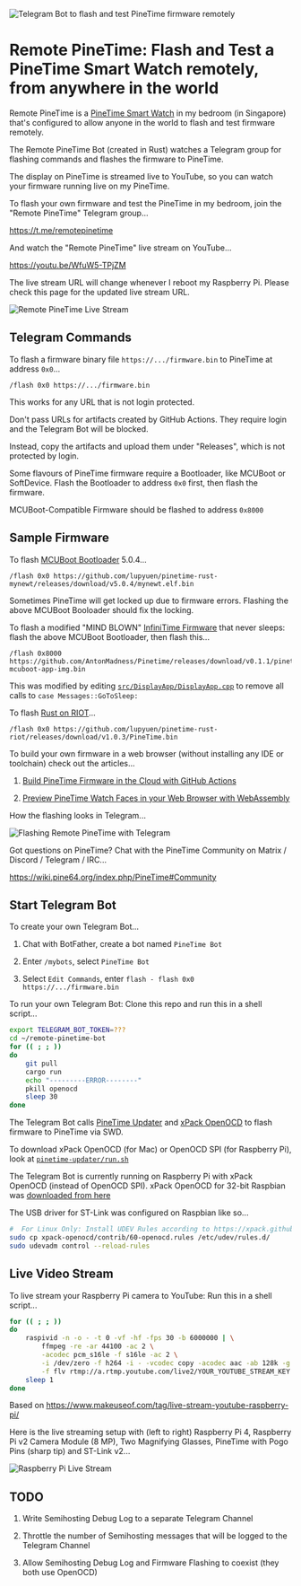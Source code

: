 ![Telegram Bot to flash and test PineTime firmware remotely](https://lupyuen.github.io/images/remote-pinetime-arch.jpg)

# Remote PineTime: Flash and Test a PineTime Smart Watch remotely, from anywhere in the world

Remote PineTime is a [PineTime Smart Watch](https://wiki.pine64.org/index.php/PineTime) in my bedroom (in Singapore) that's configured to allow anyone in the world to flash and test firmware remotely.

The Remote PineTime Bot (created in Rust) watches a Telegram group for flashing commands and flashes the firmware to PineTime. 

The display on PineTime is streamed live to YouTube, so you can watch your firmware running live on my PineTime.

To flash your own firmware and test the PineTime in my bedroom, join the "Remote PineTime" Telegram group...

https://t.me/remotepinetime

And watch the "Remote PineTime" live stream on YouTube...

https://youtu.be/WfuW5-TPjZM

The live stream URL will change whenever I reboot my Raspberry Pi. Please check this page for the updated live stream URL.

![Remote PineTime Live Stream](https://lupyuen.github.io/images/remote-pinetime-youtube.png)

## Telegram Commands

To flash a firmware binary file `https://.../firmware.bin` to PineTime at address `0x0`...

```
/flash 0x0 https://.../firmware.bin
```

This works for any URL that is not login protected.

Don't pass URLs for artifacts created by GitHub Actions. They require login and the Telegram Bot will be blocked.

Instead, copy the artifacts and upload them under "Releases", which is not protected by login.

Some flavours of PineTime firmware require a Bootloader, like MCUBoot or SoftDevice. Flash the Bootloader to address `0x0` first, then flash the firmware.

MCUBoot-Compatible Firmware should be flashed to address `0x8000`

## Sample Firmware

To flash [MCUBoot Bootloader](https://lupyuen.github.io/pinetime-rust-mynewt/articles/mcuboot) 5.0.4...

```
/flash 0x0 https://github.com/lupyuen/pinetime-rust-mynewt/releases/download/v5.0.4/mynewt.elf.bin
```

Sometimes PineTime will get locked up due to firmware errors. Flashing the above MCUBoot Booloader should fix the locking.

To flash a modified "MIND BLOWN" [InfiniTime Firmware](https://github.com/JF002/Pinetime) that never sleeps: flash the above MCUBoot Bootloader, then flash this...

```
/flash 0x8000 https://github.com/AntonMadness/Pinetime/releases/download/v0.1.1/pinetime-mcuboot-app-img.bin
```

This was modified by editing [`src/DisplayApp/DisplayApp.cpp`](https://github.com/AntonMadness/Pinetime/blob/master/src/DisplayApp/DisplayApp.cpp) to remove all calls to `case Messages::GoToSleep:`

To flash [Rust on RIOT](https://github.com/lupyuen/pinetime-rust-riot)...

```
/flash 0x0 https://github.com/lupyuen/pinetime-rust-riot/releases/download/v1.0.3/PineTime.bin
```

To build your own firmware in a web browser (without installing any IDE or toolchain) check out the articles...

1. [Build PineTime Firmware in the Cloud with GitHub Actions](https://lupyuen.github.io/pinetime-rust-mynewt/articles/cloud)

1. [Preview PineTime Watch Faces in your Web Browser with WebAssembly](https://lupyuen.github.io/pinetime-rust-mynewt/articles/simulator)

How the flashing looks in Telegram...

![Flashing Remote PineTime with Telegram](https://lupyuen.github.io/images/remote-pinetime.png)

Got questions on PineTime? Chat with the PineTime Community on Matrix / Discord / Telegram / IRC...

https://wiki.pine64.org/index.php/PineTime#Community

## Start Telegram Bot

To create your own Telegram Bot...

1. Chat with BotFather, create a bot named `PineTime Bot`

1. Enter `/mybots`, select `PineTime Bot`

1. Select `Edit Commands`, enter `flash - flash 0x0 https://.../firmware.bin`

To run your own Telegram Bot: Clone this repo and run this in a shell script...

```bash
export TELEGRAM_BOT_TOKEN=???
cd ~/remote-pinetime-bot
for (( ; ; ))
do
    git pull
    cargo run
    echo "---------ERROR--------"
    pkill openocd
    sleep 30
done
```

The Telegram Bot calls [PineTime Updater](https://github.com/lupyuen/pinetime-updater/blob/master/README.md) and [xPack OpenOCD](https://xpack.github.io/openocd/install/) to flash firmware to PineTime via SWD.

To download xPack OpenOCD (for Mac) or OpenOCD SPI (for Raspberry Pi), look at [`pinetime-updater/run.sh`](https://github.com/lupyuen/pinetime-updater/blob/master/run.sh)

The Telegram Bot is currently running on Raspberry Pi with xPack OpenOCD (instead of OpenOCD SPI). xPack OpenOCD for 32-bit Raspbian was [downloaded from here](https://github.com/xpack-dev-tools/openocd-xpack/releases/download/v0.10.0-14/xpack-openocd-0.10.0-14-linux-arm.tar.gz)

The USB driver for ST-Link was configured on Raspbian like so...

```bash
#  For Linux Only: Install UDEV Rules according to https://xpack.github.io/openocd/install/#udev
sudo cp xpack-openocd/contrib/60-openocd.rules /etc/udev/rules.d/
sudo udevadm control --reload-rules
```

## Live Video Stream

To live stream your Raspberry Pi camera to YouTube: Run this in a shell script...

```bash
for (( ; ; ))
do
    raspivid -n -o - -t 0 -vf -hf -fps 30 -b 6000000 | \
        ffmpeg -re -ar 44100 -ac 2 \
        -acodec pcm_s16le -f s16le -ac 2 \
        -i /dev/zero -f h264 -i - -vcodec copy -acodec aac -ab 128k -g 50 -strict experimental \
        -f flv rtmp://a.rtmp.youtube.com/live2/YOUR_YOUTUBE_STREAM_KEY
    sleep 1
done
```

Based on https://www.makeuseof.com/tag/live-stream-youtube-raspberry-pi/

Here is the live streaming setup with (left to right) Raspberry Pi 4, Raspberry Pi v2 Camera Module (8 MP), Two Magnifying Glasses, PineTime with Pogo Pins (sharp tip) and ST-Link v2...

![Raspberry Pi Live Stream](https://lupyuen.github.io/images/remote-pinetime-stream.jpg)

## TODO

1. Write Semihosting Debug Log to a separate Telegram Channel

1. Throttle the number of Semihosting messages that will be logged to the Telegram Channel

1. Allow Semihosting Debug Log and Firmware Flashing to coexist (they both use OpenOCD)
